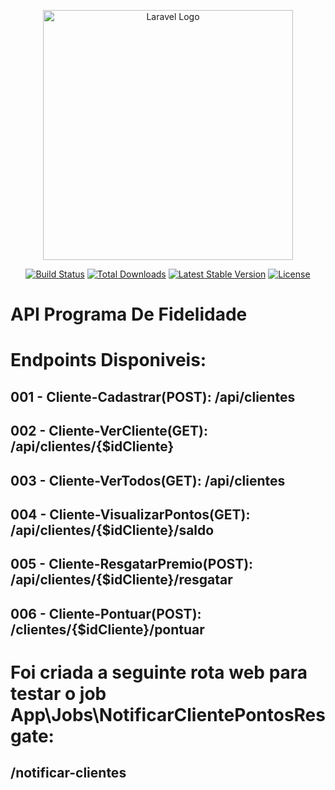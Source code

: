 <p align="center"><a href="https://laravel.com" target="_blank"><img src="https://raw.githubusercontent.com/laravel/art/master/logo-lockup/5%20SVG/2%20CMYK/1%20Full%20Color/laravel-logolockup-cmyk-red.svg" width="400" alt="Laravel Logo"></a></p>

<p align="center">
<a href="https://github.com/laravel/framework/actions"><img src="https://github.com/laravel/framework/workflows/tests/badge.svg" alt="Build Status"></a>
<a href="https://packagist.org/packages/laravel/framework"><img src="https://img.shields.io/packagist/dt/laravel/framework" alt="Total Downloads"></a>
<a href="https://packagist.org/packages/laravel/framework"><img src="https://img.shields.io/packagist/v/laravel/framework" alt="Latest Stable Version"></a>
<a href="https://packagist.org/packages/laravel/framework"><img src="https://img.shields.io/packagist/l/laravel/framework" alt="License"></a>
</p>

# API Programa De Fidelidade

# Endpoints Disponiveis:

## 001 - Cliente-Cadastrar(POST): /api/clientes

## 002 - Cliente-VerCliente(GET): /api/clientes/{$idCliente}

## 003 - Cliente-VerTodos(GET): /api/clientes

## 004 - Cliente-VisualizarPontos(GET): /api/clientes/{$idCliente}/saldo

## 005 - Cliente-ResgatarPremio(POST): /api/clientes/{$idCliente}/resgatar

## 006 - Cliente-Pontuar(POST): /clientes/{$idCliente}/pontuar

# Foi criada a seguinte rota web para testar o job App\Jobs\NotificarClientePontosResgate: 

## /notificar-clientes